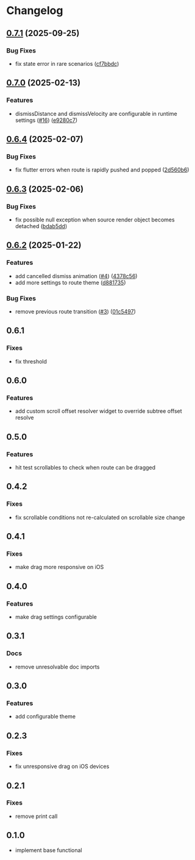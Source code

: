# Changelog


## [0.7.1](https://github.com/melvspace/draggable_route_flutter/compare/v0.7.0...v0.7.1) (2025-09-25)


### Bug Fixes

* fix state error in rare scenarios ([cf7bbdc](https://github.com/melvspace/draggable_route_flutter/commit/cf7bbdcb984b68142762c54d4efdf66670b953b7))

## [0.7.0](https://github.com/rIIh/draggable_route_flutter/compare/v0.6.4...v0.7.0) (2025-02-13)


### Features

* dismissDistance and dismissVelocity are configurable in runtime settings ([#16](https://github.com/rIIh/draggable_route_flutter/issues/16)) ([e9280c7](https://github.com/rIIh/draggable_route_flutter/commit/e9280c7de975895d578f0d0965bca83f5fef431f))

## [0.6.4](https://github.com/rIIh/draggable_route_flutter/compare/v0.6.3...v0.6.4) (2025-02-07)


### Bug Fixes

* fix flutter errors when route is rapidly pushed and popped ([2d560b6](https://github.com/rIIh/draggable_route_flutter/commit/2d560b67e3b88fd73022811509c2292b5257ed28))


## [0.6.3](https://github.com/rIIh/draggable_route_flutter/compare/v0.6.2...v0.6.3) (2025-02-06)


### Bug Fixes

* fix possible null exception when source render object becomes detached ([bdab5dd](https://github.com/rIIh/draggable_route_flutter/commit/bdab5dd8576679f0dcf04b3be24d58ebd96e29c3))


## [0.6.2](https://github.com/rIIh/draggable_route_flutter/compare/v0.6.1...v0.6.2) (2025-01-22)


### Features

* add cancelled dismiss animation ([#4](https://github.com/rIIh/draggable_route_flutter/issues/4)) ([4378c56](https://github.com/rIIh/draggable_route_flutter/commit/4378c56d8671a77ab63a629d56a48ba4440d32d4))
* add more settings to route theme ([d881735](https://github.com/rIIh/draggable_route_flutter/commit/d881735fd472da6e1fc870c25563975087ba048e))


### Bug Fixes

* remove previous route transition ([#3](https://github.com/rIIh/draggable_route_flutter/issues/3)) ([01c5497](https://github.com/rIIh/draggable_route_flutter/commit/01c54977e4634a380c9efc7027f4b31a7603e57c))


## 0.6.1

### Fixes

- fix threshold


## 0.6.0

### Features 

- add custom scroll offset resolver widget to override subtree offset resolve


## 0.5.0

### Features 

- hit test scrollables to check when route can be dragged


## 0.4.2

### Fixes 

- fix scrollable conditions not re-calculated on scrollable size change


## 0.4.1

### Fixes 

- make drag more responsive on iOS

## 0.4.0

### Features 

- make drag settings configurable

## 0.3.1

### Docs 

- remove unresolvable doc imports

## 0.3.0

### Features 

- add configurable theme

## 0.2.3

### Fixes 

- fix unresponsive drag on iOS devices

## 0.2.1

### Fixes 

* remove print call


## 0.1.0

* implement base functional

